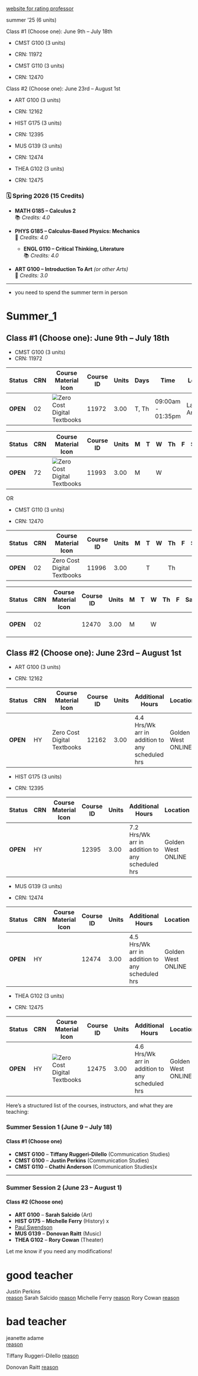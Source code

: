 
[website for rating professor](https://www.ratemyprofessors.com/professor/912983)

summer ’25 (6 units)

Class #1 (Choose one): June 9th – July 18th  

- CMST G100 (3 units)

- CRN: 11972

- CMST G110 (3 units)

- CRN: 12470

Class #2 (Choose one): June 23rd – August 1st

- ART G100 (3 units)

- CRN: 12162

- HIST G175 (3 units)

- CRN: 12395

- MUS G139 (3 units)

- CRN: 12474

- THEA G102 (3 units)

- CRN: 12475
  
  
### 🗓️ Spring 2026 (15 Credits)

- **MATH G185 – Calculus 2**  
    📚 _Credits: 4.0_
    
- **PHYS G185 – Calculus-Based Physics: Mechanics**  
    🧪 _Credits: 4.0_
    - **ENGL G110 – Critical Thinking, Literature**  
    📚 _Credits: 4.0_
    
- **ART G100 – Introduction To Art** _(or other Arts)_  
    🎨 _Credits: 3.0_
    


---

  
  
  - you need to spend the summer term in person   


#  Summer_1 
## Class #1 (Choose one): June 9th – July 18th  

- CMST G100 (3 units)
- CRN: 11972

| **Status** | CRN | Course Material Icon                                                                                             | Course ID | Units | Days  | Time              | Location          | Cap | Waitlist | Enrolled | Available | Instructor              | Dates       |
| ---------- | --- | ---------------------------------------------------------------------------------------------------------------- | --------- | ----- | ----- | ----------------- | ----------------- | --- | -------- | -------- | --------- | ----------------------- | ----------- |
| **OPEN**   | 02  | ![Zero Cost Digital Textbooks](https://ssb-prod.ec.cccd.edu/wtlgifs/book-icon.png "Zero Cost Digital Textbooks") | 11972     | 3.00  | T, Th | 09:00am - 01:35pm | Language Arts 322 | 32  | 0        | 30       | 0         | Tiffany Ruggeri-Dilello | 06/09-07/18 |



| Status   | CRN | Course Material Icon                                                                                             | Course ID | Units | M   | T   | W   | Th  | F   | Sa  | Su  | Time              | Location          | Cap | Waitlist | Enrolled | Available | Instructor     | Dates       |
| -------- | --- | ---------------------------------------------------------------------------------------------------------------- | --------- | ----- | --- | --- | --- | --- | --- | --- | --- | ----------------- | ----------------- | --- | -------- | -------- | --------- | -------------- | ----------- |
| **OPEN** | 72  | ![Zero Cost Digital Textbooks](https://ssb-prod.ec.cccd.edu/wtlgifs/book-icon.png "Zero Cost Digital Textbooks") | 11993     | 3.00  | M   |     | W   |     |     |     |     | 09:00am - 01:15pm | Language Arts 322 | 32  | 0        | 30       | 0         | Justin Perkins | 06/23-08/01 |

OR 

- CMST G110 (3 units)

- CRN: 12470


| Status   | CRN | Course Material Icon        | Course ID | Units | M   | T   | W   | Th  | F   | Sa  | Su  | Time              | Location          | Cap | Waitlist | Enrolled | Available | Instructor      | Dates       |
| -------- | --- | --------------------------- | --------- | ----- | --- | --- | --- | --- | --- | --- | --- | ----------------- | ----------------- | --- | -------- | -------- | --------- | --------------- | ----------- |
| **OPEN** | 02  | Zero Cost Digital Textbooks | 11996     | 3.00  |     | T   |     | Th  |     |     |     | 01:00pm - 05:15pm | Language Arts 105 | 32  | 0        | 30       | 0         | Chathi Anderson | 06/23-08/01 |




| Status   | CRN | Course Material Icon | Course ID | Units | M   | T   | W   | Th  | F   | Sa  | Su  | Time              | Location          | Cap | Waitlist | Enrolled | Available | Instructor      | Dates       |
| -------- | --- | -------------------- | --------- | ----- | --- | --- | --- | --- | --- | --- | --- | ----------------- | ----------------- | --- | -------- | -------- | --------- | --------------- | ----------- |
| **OPEN** | 02  |                      | 12470     | 3.00  | M   |     | W   |     |     |     |     | 09:00am - 01:15pm | Language Arts 105 | 32  | 0        | 30       | 0         | Chathi Anderson | 06/09-07/18 |



##  Class #2 (Choose one): June 23rd – August 1st  



- ART G100 (3 units)

- CRN: 12162

| Status   | CRN  | Course Material Icon            | Course ID | Units | Additional Hours                                   | Location            | Cap | Waitlist | Enrolled | Available | Instructor    | Dates       | M  | T  | W  | Th | F  | Sa | Su | Time                | Room           | Session Dates  |
|----------|------|--------------------------------|-----------|------|------------------------------------------------|--------------------|-----|---------|---------|----------|--------------|------------|----|----|----|----|----|----|----|--------------------|---------------|---------------|
| **OPEN** | HY   | Zero Cost Digital Textbooks   | 12162     | 3.00 | 4.4 Hrs/Wk arr in addition to any scheduled hrs | Golden West ONLINE | 45  | 0       | 10      | 0        | Sarah Salcido | 06/23-08/01 |    | T  |    | Th |    |    |    | 09:00am - 11:05am | Fine Arts 222 | 06/23-08/01  |



- HIST G175 (3 units)

- CRN: 12395


| Status   | CRN | Course Material Icon | Course ID | Units | Additional Hours                                | Location           | Cap | Waitlist | Enrolled | Available | Instructor     | Dates       | M   | T   | W   | Th  | F   | Sa  | Su  | Time              | Room                             | Session Dates |
| -------- | --- | -------------------- | --------- | ----- | ----------------------------------------------- | ------------------ | --- | -------- | -------- | --------- | -------------- | ----------- | --- | --- | --- | --- | --- | --- | --- | ----------------- | -------------------------------- | ------------- |
| **OPEN** | HY  |                      | 12395     | 3.00  | 7.2 Hrs/Wk arr in addition to any scheduled hrs | Golden West ONLINE | 45  | 0        | 30       | 0         | Michelle Ferry | 06/23-08/01 |     | T   |     |     |     |     |     | 10:30am - 12:00pm | GWC Student Services Center 2450 | 06/23-08/01   |



- MUS G139 (3 units)

- CRN: 12474

| Status   | CRN | Course Material Icon | Course ID | Units | Additional Hours                                | Location           | Cap | Waitlist | Enrolled | Available | Instructor    | Dates       | M   | T   | W   | Th  | F   | Sa  | Su  | Time              | Room      | Session Dates |
| -------- | --- | -------------------- | --------- | ----- | ----------------------------------------------- | ------------------ | --- | -------- | -------- | --------- | ------------- | ----------- | --- | --- | --- | --- | --- | --- | --- | ----------------- | --------- | ------------- |
| **OPEN** | HY  |                      | 12474     | 3.00  | 4.5 Hrs/Wk arr in addition to any scheduled hrs | Golden West ONLINE | 45  | 0        | 10       | 0         | Donovan Raitt | 06/23-08/01 |     | T   |     |     |     |     |     | 09:00am - 01:15pm | Music 108 | 06/23-08/01   |




- THEA G102 (3 units)

- CRN: 12475

| Status   | CRN  | Course Material Icon                                   | Course ID | Units | Additional Hours                                    | Location            | Cap | Waitlist | Enrolled | Available | Instructor   | Dates       | M  | T  | W  | Th | F  | Sa | Su | Time                | Room         | Session Dates  |
|----------|------|--------------------------------------------------------|-----------|------|-------------------------------------------------|--------------------|-----|---------|---------|----------|-------------|------------|----|----|----|----|----|----|----|--------------------|--------------|---------------|
| **OPEN** | HY   | ![Zero Cost Digital Textbooks](https://ssb-prod.ec.cccd.edu/wtlgifs/book-icon.png "Zero Cost Digital Textbooks") | 12475     | 3.00 | 4.6 Hrs/Wk arr in addition to any scheduled hrs | Golden West ONLINE | 45  | 0       | 0       | 0        | Rory Cowan   | 06/23-08/01 | M  |    | W  |    |    |    |    | 01:00pm - 03:05pm | Forum II 101 | 06/23-08/01  |





Here’s a structured list of the courses, instructors, and what they are teaching:

### **Summer Session 1 (June 9 – July 18)**

#### **Class #1 (Choose one)**

- **CMST G100** – **Tiffany Ruggeri-Dilello** (Communication Studies)
- **CMST G100** – **Justin Perkins** (Communication Studies) 
- **CMST G110** – **Chathi Anderson** (Communication Studies)x

---

### **Summer Session 2 (June 23 – August 1)**

#### **Class #2 (Choose one)**

- **ART G100** – **Sarah Salcido** (Art) 
- **HIST G175** – **Michelle Ferry** (History) x 
- [Paul Swendson](https://www.ratemyprofessors.com/professor/435624)
- **MUS G139** – **Donovan Raitt** (Music)
- **THEA G102** – **Rory Cowan** (Theater)

Let me know if you need any modifications! 




# good  teacher  
Justin Perkins  
[reason](https://www.ratemyprofessors.com/professor/2305169)
Sarah Salcido
[reason](https://www.ratemyprofessors.com/professor/2906009) 
Michelle Ferry
[reason](https://www.ratemyprofessors.com/professor/1227378)
 Rory Cowan
[reason](https://www.ratemyprofessors.com/professor/1324085)
#  bad  teacher 
jeanette adame     
[reason](https://www.reddit.com/r/GoldenWestCC/comments/1i26x7n/history_g155/)

Tiffany Ruggeri-Dilello
[reason](https://www.ratemyprofessors.com/professor/2717940)

 Donovan Raitt
[reason](https://www.ratemyprofessors.com/professor/2391376) 

